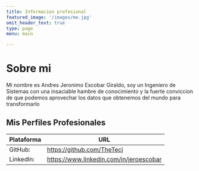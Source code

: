 ```yaml
---
title: Informacion profesional
featured_image: '/images/me.jpg'
omit_header_text: true
type: page
menu: main

---
```

# Sobre mi

Mi nombre es Andres Jeronimo Escobar Giraldo, soy un Ingeniero de Sistemas con una insaciable hambre de conocimiento y la fuerte conviccion de que podemos aprovechar los datos que obtenemos del mundo para transformarlo


## Mis Perfiles Profesionales

Plataforma | URL
---|---
GitHub:| https://github.com/TheTecj
LinkedIn:| https://www.linkedin.com/in/jeroescobar